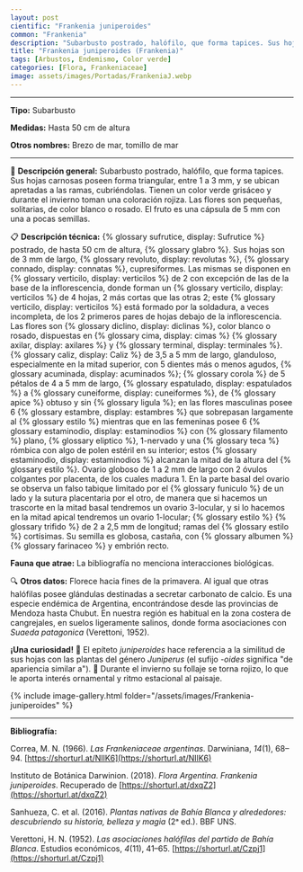 ```yaml
---
layout: post
cientific: "Frankenia juniperoides"
common: "Frankenia"
description: "Subarbusto postrado, halófilo, que forma tapices. Sus hojas carnosas poseen forma triangular, entre 1 a 3 mm, y se ubican apretadas a las ramas, cubriéndolas. Tienen un color verde grisáceo y durante el invierno toman una coloración rojiza. Las flores son pequeñas, solitarias, de color blanco o rosado. El fruto es una cápsula de 5 mm con una a pocas semillas."
title: "Frankenia juniperoides (Frankenia)"
tags: [Arbustos, Endemismo, Color verde]
categories: [Flora, Frankeniaceae]
image: assets/images/Portadas/FrankeniaJ.webp
---
```


***

**Tipo:** Subarbusto

**Medidas:** Hasta 50 cm de altura

**Otros nombres:** Brezo de mar, tomillo de mar

***

🌱 **Descripción general:** Subarbusto postrado, halófilo, que forma tapices. Sus hojas carnosas poseen forma triangular, entre 1 a 3 mm, y se ubican apretadas a las ramas, cubriéndolas. Tienen un color verde grisáceo y durante el invierno toman una coloración rojiza. Las flores son pequeñas, solitarias, de color blanco o rosado. El fruto es una cápsula de 5 mm con una a pocas semillas.

📋 **Descripción técnica:** {% glossary sufrutice, display: Sufrutice %} postrado, de hasta 50 cm de altura, {% glossary glabro %}. Sus hojas son de 3 mm de largo, {% glossary revoluto, display: revolutas %}, {% glossary connado, display: connatas %}, cupresiformes. Las mismas se disponen en {% glossary verticilo, display: verticilos %} de 2 con excepción de las de la base de la inflorescencia, donde forman un {% glossary verticilo, display: verticilos %} de 4 hojas, 2 más cortas que las otras 2; este {% glossary verticilo, display: verticilos %} está formado por la soldadura, a veces incompleta, de los 2 primeros pares de hojas debajo de la inflorescencia. Las flores son {% glossary diclino, display: diclinas %}, color blanco o rosado, dispuestas en {% glossary cima, display: cimas %} {% glossary axilar, display: axilares %} y {% glossary terminal, display: terminales %}. {% glossary caliz, display: Caliz %} de 3,5 a 5 mm de largo, glanduloso, especialmente en la mitad superior, con 5 dientes más o menos agudos, {% glossary acuminada, display: acuminados %}; {% glossary corola %} de 5 pétalos de 4 a 5 mm de largo, {% glossary espatulado, display: espatulados %} a {% glossary cuneiforme, display: cuneiformes %}, de {% glossary apice %} obtuso y sin {% glossary ligula %}; en las flores masculinas posee 6 {% glossary estambre, display: estambres %} que sobrepasan largamente al {% glossary estilo %} mientras que en las femeninas posee 6 {% glossary estaminodio, display: estaminodios %} con {% glossary filamento %} plano, {% glossary eliptico %}, 1-nervado y una {% glossary teca %} rómbica con algo de polen estéril en su interior; estos {% glossary estaminodio, display: estaminodios %} alcanzan la mitad de la altura del {% glossary estilo %}. Ovario globoso de 1 a 2 mm de largo con 2 óvulos colgantes por placenta, de los cuales madura 1. En la parte basal del ovario se observa un falso tabique limitado por el {% glossary funiculo %} de un lado y la sutura placentaria por el otro, de manera que si hacemos un trascorte en la mitad basal tendremos un ovario 3-locular, y si lo hacemos en la mitad apical tendremos un ovario 1-locular; {% glossary estilo %} {% glossary trifido %} de 2 a 2,5 mm de longitud; ramas del {% glossary estilo %} cortísimas. Su semilla es globosa, castaña, con {% glossary albumen %} {% glossary farinaceo %} y embrión recto.

**Fauna que atrae:** La bibliografía no menciona interacciones biológicas.

🔍 **Otros datos:** Florece hacia fines de la primavera. Al igual que otras halófilas posee glándulas destinadas a secretar carbonato de calcio. Es una especie endémica de Argentina, encontrándose desde las provincias de Mendoza hasta Chubut. En nuestra región es habitual en la zona costera de cangrejales, en suelos ligeramente salinos, donde forma asociaciones con *Suaeda patagonica* (Verettoni, 1952).

**¡Una curiosidad!** 👀 El epíteto *juniperoides* hace referencia a la similitud de sus hojas con las plantas del género *Juniperus* (el sufijo *-oides* significa "de apariencia similar a").
👀 Durante el invierno su follaje se torna rojizo, lo que le aporta interés ornamental y ritmo estacional al paisaje.

 {% include image-gallery.html folder="/assets/images/Frankenia-juniperoides" %}

***

**Bibliografía:**

Correa, M. N. (1966). *Las Frankeniaceae argentinas*. Darwiniana, *14*(1), 68–94. [https://shorturl.at/NIlK6](https://shorturl.at/NIlK6)

Instituto de Botánica Darwinion. (2018). *Flora Argentina. Frankenia juniperoides*. Recuperado de [https://shorturl.at/dxqZ2](https://shorturl.at/dxqZ2)

Sanhueza, C. et al. (2016). *Plantas nativas de Bahía Blanca y alrededores: descubriendo su historia, belleza y magia* (2ᵃ ed.). BBF UNS.

Verettoni, H. N. (1952). *Las asociaciones halófilas del partido de Bahía Blanca*. Estudios económicos, *4*(11), 41–65. [https://shorturl.at/Czpj1](https://shorturl.at/Czpj1)
